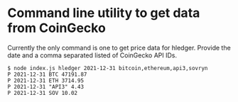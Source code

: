 # Command line utility to get data from CoinGecko

Currently the only command is one to get price data for hledger. Provide the date and a comma separated listed of CoinGecko API IDs.

```
$ node index.js hledger 2021-12-31 bitcoin,ethereum,api3,sovryn
P 2021-12-31 BTC 47191.87
P 2021-12-31 ETH 3714.95
P 2021-12-31 "API3" 4.43
P 2021-12-31 SOV 10.02
```
